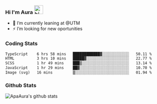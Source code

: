 ### Hi I'm Aura <img src="https://user-images.githubusercontent.com/1303154/88677602-1635ba80-d120-11ea-84d8-d263ba5fc3c0.gif" width="28px" alt="hi">

- 🔭 I’m currently leaning at @UTM
- ⚡ I’m looking for new oportunities


### Coding Stats

<!--START_SECTION:waka-->

```txt
TypeScript    6 hrs 58 mins   ████████████▓░░░░░░░░░░░░   50.11 %
HTML          3 hrs 10 mins   █████▓░░░░░░░░░░░░░░░░░░░   22.77 %
SCSS          1 hr 49 mins    ███▒░░░░░░░░░░░░░░░░░░░░░   13.14 %
JavaScript    1 hr 29 mins    ██▓░░░░░░░░░░░░░░░░░░░░░░   10.70 %
Image (svg)   16 mins         ▒░░░░░░░░░░░░░░░░░░░░░░░░   01.94 %
```

<!--END_SECTION:waka-->

### Github Stats

![ApaAura's github stats](https://github-readme-stats.vercel.app/api?username=ApaAura&count_private=true&theme=tokyonight&hide=contribs,prs)
